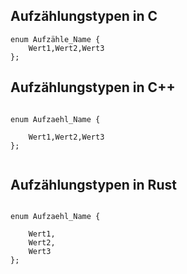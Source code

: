 ## Aufzählungstypen in C

```
enum Aufzähle_Name {
    Wert1,Wert2,Wert3
};

```
## Aufzählungstypen in C++

```

enum Aufzaehl_Name {

    Wert1,Wert2,Wert3
};


```

## Aufzählungstypen in Rust

```

enum Aufzaehl_Name {

    Wert1,
    Wert2,
    Wert3
};


```